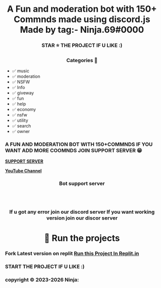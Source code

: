 <h1 align='center'> A Fun and moderation bot with 150+ Commnds made using discord.js 
 Made by tag:- Ninja.69#0000
 </h1> 


<h3 align='center'> STAR ⭐ THE PROJECT IF U LIKE :) </h3>

 <h3 align='center'> Categories 📑 </h3>


- ✅ music 
- ✅ moderation 
- ✅ NSFW 
- ✅ Info
- ✅ giveway
- ✅ fun
- ✅ help
- ✅ economy 
- ✅ nsfw 
- ✅ utility   
- ✅ search
- ✅ owner

 



   
<h3> A FUN AND MODERATION BOT WITH 150+COMMNDS
IF YOU WANT ADD MORE COOMNDS JOIN SUPPORT SERVER 😁 </h3>


**[SUPPORT SERVER](https://dsc.gg/itzmeninja)**

**[YouTube Channel](https://youtube.com/@itzmeninja000?si=QSCrfM_PCFlQR3yf)**

</a> </div>


<h3 align='center'> Bot support server </h3>


<br><br>

</div>


<div align="center"> <a href="https://dsc.gg/itzmeninja">

  
</a>
</div>

<h3  align='center'>If u got any error join our  discord server
 If you want working version join our discor server </h3>

<h1 align='center'> 💨 Run the projects  </h1>
 

### Fork Latest version on replit [Run this Project In Replit.in](https://replit.com/@DNPAdil/All-In-One-Discord-Bot)

### START THE PROJECT IF U LIKE :)
### copyright ©️ 2023-2026 Ninja:
